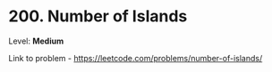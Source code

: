 # 200. Number of Islands

Level: **Medium**

Link to problem - https://leetcode.com/problems/number-of-islands/

